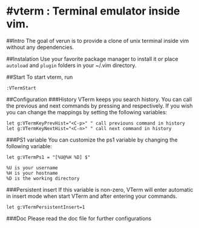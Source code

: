 #vterm : Terminal emulator inside vim.
=====

##Intro
The goal of verun is to provide a clone of unix terminal inside vim without
any dependencies.

##Instalation
Use your favorite package manager to install it or place `autoload` and `plugin`
folders in your ~/.vim directory.

##Start
To start vterm, run
```
:VTermStart
```

##Configuration
###History
VTerm keeps you search history. You can call the previous and next commands by pressing
<C-p> and <C-n> respectively. If you wish you can change the mappings by setting the
following variables:
```
let g:VTermKeyPrevHist="<C-p>" " call previouns command in history
let g:VTermKeyNextHist="<C-n>" " call next command in history
```

###PS1 variable
You can customize the ps1 variable by changing the following variable:
```
let g:VTermPs1 = "[%U@%H %D] $"
```
  
	%U is your username
	%H is your hostname
	%D is the working directory

###Persistent insert
If this variable is non-zero, VTerm will enter automatic in insert mode when start VTerm and
after entering your commands.
```
let g:VTermPersistentInsert=1
```

###Doc
Please read the doc file for further configurations
